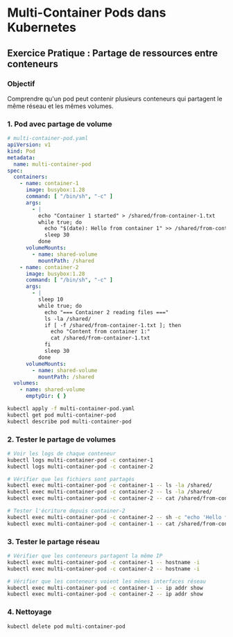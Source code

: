 # Multi-Container Pods dans Kubernetes

## Exercice Pratique : Partage de ressources entre conteneurs

### Objectif

Comprendre qu'un pod peut contenir plusieurs conteneurs qui partagent le même réseau et les mêmes volumes.

### 1. Pod avec partage de volume

```yaml
# multi-container-pod.yaml
apiVersion: v1
kind: Pod
metadata:
  name: multi-container-pod
spec:
  containers:
    - name: container-1
      image: busybox:1.28
      command: [ "/bin/sh", "-c" ]
      args:
        - |
          echo "Container 1 started" > /shared/from-container-1.txt
          while true; do
            echo "$(date): Hello from container 1" >> /shared/from-container-1.txt
            sleep 30
          done
      volumeMounts:
        - name: shared-volume
          mountPath: /shared
    - name: container-2
      image: busybox:1.28
      command: [ "/bin/sh", "-c" ]
      args:
        - |
          sleep 10
          while true; do
            echo "=== Container 2 reading files ==="
            ls -la /shared/
            if [ -f /shared/from-container-1.txt ]; then
              echo "Content from container 1:"
              cat /shared/from-container-1.txt
            fi
            sleep 30
          done
      volumeMounts:
        - name: shared-volume
          mountPath: /shared
  volumes:
    - name: shared-volume
      emptyDir: { }
```

```bash
kubectl apply -f multi-container-pod.yaml
kubectl get pod multi-container-pod
kubectl describe pod multi-container-pod
```

### 2. Tester le partage de volumes

```bash
# Voir les logs de chaque conteneur
kubectl logs multi-container-pod -c container-1
kubectl logs multi-container-pod -c container-2

# Vérifier que les fichiers sont partagés
kubectl exec multi-container-pod -c container-1 -- ls -la /shared/
kubectl exec multi-container-pod -c container-2 -- ls -la /shared/
kubectl exec multi-container-pod -c container-2 -- cat /shared/from-container-1.txt

# Tester l'écriture depuis container-2
kubectl exec multi-container-pod -c container-2 -- sh -c "echo 'Hello from container 2' > /shared/from-container-2.txt"
kubectl exec multi-container-pod -c container-1 -- cat /shared/from-container-2.txt
```

### 3. Tester le partage réseau

```bash
# Vérifier que les conteneurs partagent la même IP
kubectl exec multi-container-pod -c container-1 -- hostname -i
kubectl exec multi-container-pod -c container-2 -- hostname -i

# Vérifier que les conteneurs voient les mêmes interfaces réseau
kubectl exec multi-container-pod -c container-1 -- ip addr show
kubectl exec multi-container-pod -c container-2 -- ip addr show
```

### 4. Nettoyage

```bash
kubectl delete pod multi-container-pod
```
